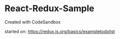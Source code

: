 # React-Redux-Sample
Created with CodeSandbox

started on: https://redux.js.org/basics/exampletodolist
